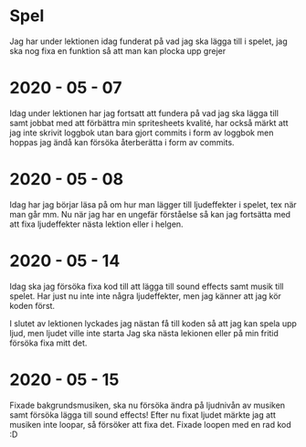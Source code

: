 # Spel

Jag har under lektionen idag funderat på vad jag ska lägga till i spelet, jag ska nog fixa en funktion så att man kan plocka upp grejer


# 2020 - 05 - 07
Idag under lektionen har jag fortsatt att fundera på vad jag ska lägga till samt jobbat med att förbättra min
spritesheets kvalité, har också märkt att jag inte skrivit loggbok utan bara gjort commits i form av loggbok
men hoppas jag ändå kan försöka återberätta i form av commits.

# 2020 - 05 - 08
Idag har jag börjar läsa på om hur man lägger till ljudeffekter i spelet, tex när man går mm. Nu när jag har en
ungefär förståelse så kan jag fortsätta med att fixa ljudeffekter nästa lektion eller i helgen.

# 2020 - 05 - 14
Idag ska jag försöka fixa kod till att lägga till sound effects samt musik till spelet. Har just nu inte inte
några ljudeffekter, men jag känner att jag kör koden först.

I slutet av lektionen lyckades jag nästan få till koden så att jag kan spela upp ljud, men ljudet ville inte starta
Jag ska nästa lekionen eller på min fritid försöka fixa mitt det.

# 2020 - 05 - 15
Fixade bakgrundsmusiken, ska nu försöka ändra på ljudnivån av musiken samt försöka lägga till sound effects!
Efter nu fixat ljudet märkte jag att musiken inte loopar, så försöker att fixa det. Fixade loopen med en rad kod :D